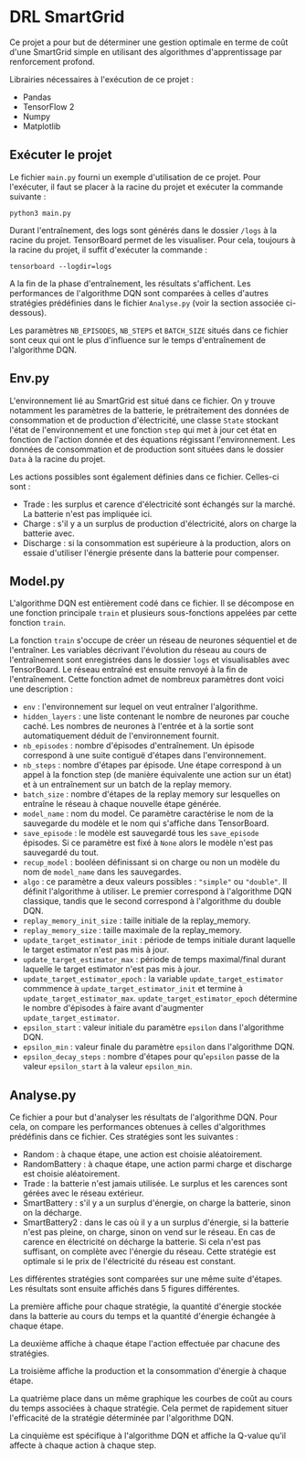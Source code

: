 # DRL SmartGrid

Ce projet a pour but de déterminer une gestion optimale en terme de coût d'une SmartGrid simple en utilisant des algorithmes d'apprentissage par renforcement profond.

Librairies nécessaires à l'exécution de ce projet :

- Pandas
- TensorFlow 2
- Numpy
- Matplotlib

## Exécuter le projet

Le fichier `main.py` fourni un exemple d'utilisation de ce projet.
Pour l'exécuter, il faut se placer à la racine du projet et exécuter la commande suivante :

```shell
python3 main.py
```

Durant l'entraînement, des logs sont générés dans le dossier `/logs` à la racine du projet. TensorBoard permet de les visualiser. Pour cela, toujours à la racine du projet, il suffit d'exécuter la commande :

```shell
tensorboard --logdir=logs
```

A la fin de la phase d'entraînement, les résultats s'affichent. Les performances de l'algorithme DQN sont comparées à celles d'autres stratégies prédéfinies dans le fichier `Analyse.py` (voir la section associée ci-dessous).

Les paramètres `NB_EPISODES`, `NB_STEPS` et `BATCH_SIZE` situés dans ce fichier sont ceux qui ont le plus d'influence sur le temps d'entraînement de l'algorithme DQN.

## Env.py

L'environnement lié au SmartGrid est situé dans ce fichier. On y trouve notamment les paramètres de la batterie, le prétraitement des données de consommation et de production d'électricité, une classe `State` stockant l'état de l'environnement et une fonction `step` qui met à jour cet état en fonction de l'action donnée et des équations régissant l'environnement. Les données de consommation et de production sont situées dans le dossier `Data` à la racine du projet.

Les actions possibles sont également définies dans ce fichier. Celles-ci sont :

- Trade : les surplus et carence d'électricité sont échangés sur la marché. La batterie n'est pas impliquée ici.
- Charge : s'il y a un surplus de production d'électricité, alors on charge la batterie avec.
- Discharge : si la consommation est supérieure à la production, alors on essaie d'utiliser l'énergie présente dans la batterie pour compenser.

## Model.py

L'algorithme DQN est entièrement codé dans ce fichier. Il se décompose en une fonction principale `train` et plusieurs sous-fonctions appelées par cette fonction `train`.

La fonction `train` s'occupe de créer un réseau de neurones séquentiel et de l'entraîner. Les variables décrivant l'évolution du réseau au cours de l'entraînement sont enregistrées dans le dossier `logs` et visualisables avec TensorBoard. Le réseau entraîné est ensuite renvoyé à la fin de l'entraînement. Cette fonction admet de nombreux paramètres dont voici une description :

- `env` : l'environnement sur lequel on veut entraîner l'algorithme.
- `hidden_layers` : une liste contenant le nombre de neurones par couche caché. Les nombres de neurones à l'entrée et à la sortie sont automatiquement déduit de l'environnement fournit.
- `nb_episodes` : nombre d'épisodes d'entraînement. Un épisode correspond à une suite contiguë d'étapes dans l'environnement.
- `nb_steps` : nombre d'étapes par épisode. Une étape correspond à un appel à la fonction step (de manière équivalente une action sur un état) et à un entraînement sur un batch de la replay memory.
- `batch_size` : nombre d'étapes de la replay memory sur lesquelles on entraîne le réseau à chaque nouvelle étape générée.
- `model_name` : nom du model. Ce paramètre caractérise le nom de la sauvegarde du modèle et le nom qui s'affiche dans TensorBoard.
- `save_episode` : le modèle est sauvegardé tous les `save_episode` épisodes. Si ce paramètre est fixé à `None` alors le modèle n'est pas sauvegardé du tout.
- `recup_model` : booléen définissant si on charge ou non un modèle du nom de `model_name` dans les sauvegardes.
- `algo` : ce paramètre a deux valeurs possibles : `"simple"` ou `"double"`. Il définit l'algorithme à utiliser. Le premier correspond à l'algorithme DQN classique, tandis que le second correspond à l'algorithme du double DQN.
- `replay_memory_init_size` : taille initiale de la replay_memory.
- `replay_memory_size` : taille maximale de la replay_memory.
- `update_target_estimator_init` : période de temps initiale durant laquelle le target estimator n'est pas mis à jour.
- `update_target_estimator_max` : période de temps maximal/final durant laquelle le target estimator n'est pas mis à jour.
- `update_target_estimator_epoch` : la variable `update_target_estimator` commmence à `update_target_estimator_init` et termine à `update_target_estimator_max`. `update_target_estimator_epoch` détermine le nombre d'épisodes à faire avant d'augmenter `update_target_estimator`.
- `epsilon_start` : valeur initiale du paramètre `epsilon` dans l'algorithme DQN.
- `epsilon_min` : valeur finale du paramètre `epsilon` dans l'algorithme DQN.
- `epsilon_decay_steps` : nombre d'étapes pour qu'`epsilon` passe de la valeur `epsilon_start` à la valeur `epsilon_min`.

## Analyse.py

Ce fichier a pour but d'analyser les résultats de l'algorithme DQN. Pour cela, on compare les performances obtenues à celles d'algorithmes prédéfinis dans ce fichier.
Ces stratégies sont les suivantes :

- Random : à chaque étape, une action est choisie aléatoirement.
- RandomBattery : à chaque étape, une action parmi charge et discharge est choisie aléatoirement.
- Trade : la batterie n'est jamais utilisée. Le surplus et les carences sont gérées avec le réseau extérieur.
- SmartBattery : s'il y a un surplus d'énergie, on charge la batterie, sinon on la décharge.
- SmartBattery2 : dans le cas où il y a un surplus d'énergie, si la batterie n'est pas pleine, on charge, sinon on vend sur le réseau. En cas de carence en électricité on décharge la batterie. Si cela n'est pas suffisant, on complète avec l'énergie du réseau. Cette stratégie est optimale si le prix de l'électricité du réseau est constant.

Les différentes stratégies sont comparées sur une même suite d'étapes. Les résultats sont ensuite affichés dans 5 figures différentes.

La première affiche pour chaque stratégie, la quantité d'énergie stockée dans la batterie au cours du temps et la quantité d'énergie échangée à chaque étape.

La deuxième affiche à chaque étape l'action effectuée par chacune des stratégies.

La troisième affiche la production et la consommation d'énergie à chaque étape.

La quatrième place dans un même graphique les courbes de coût au cours du temps associées à chaque stratégie. Cela permet de rapidement situer l'efficacité de la stratégie déterminée par l'algorithme DQN.

La cinquième est spécifique à l'algorithme DQN et affiche la Q-value qu'il affecte à chaque action à chaque step.
